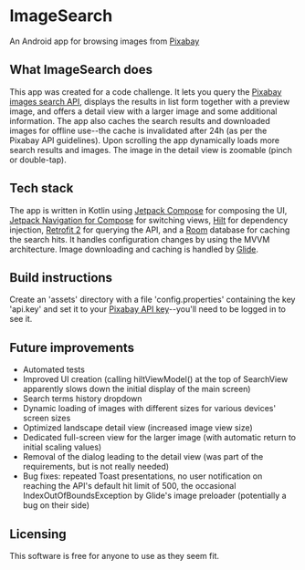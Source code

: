 # ImageSearch
An Android app for browsing images from [Pixabay](https://pixabay.com/)

## What ImageSearch does
This app was created for a code challenge. It lets you query the [Pixabay images search API](https://pixabay.com/api/docs), displays the results in list form together with a preview image, and offers a detail view with a larger image and some additional information. The app also caches the search results and downloaded images for offline use--the cache is invalidated after 24h (as per the Pixabay API guidelines). Upon scrolling the app dynamically loads more search results and images. The image in the detail view is zoomable (pinch or double-tap).

## Tech stack
The app is written in Kotlin using [Jetpack Compose](https://developer.android.com/jetpack/compose) for composing the UI, [Jetpack Navigation for Compose](https://developer.android.com/jetpack/compose/navigation) for switching views, [Hilt](https://developer.android.com/training/dependency-injection/hilt-android) for dependency injection, [Retrofit 2](https://square.github.io/retrofit) for querying the API, and a [Room](https://developer.android.com/training/data-storage/room) database for caching the search hits. It handles configuration changes by using the MVVM architecture. Image downloading and caching is handled by [Glide](https://bumptech.github.io/glide).

## Build instructions
Create an 'assets' directory with a file 'config.properties' containing the key 'api.key' and set it to your [Pixabay API key](https://pixabay.com/api/docs/#api_search_images)--you'll need to be logged in to see it.

## Future improvements
- Automated tests
- Improved UI creation (calling hiltViewModel() at the top of SearchView apparently slows down the initial display of the main screen)
- Search terms history dropdown
- Dynamic loading of images with different sizes for various devices' screen sizes
- Optimized landscape detail view (increased image view size)
- Dedicated full-screen view for the larger image (with automatic return to initial scaling values)
- Removal of the dialog leading to the detail view (was part of the requirements, but is not really needed)
- Bug fixes: repeated Toast presentations, no user notification on reaching the API's default hit limit of 500, the occasional IndexOutOfBoundsException by Glide's image preloader (potentially a bug on their side)

## Licensing
This software is free for anyone to use as they seem fit.

